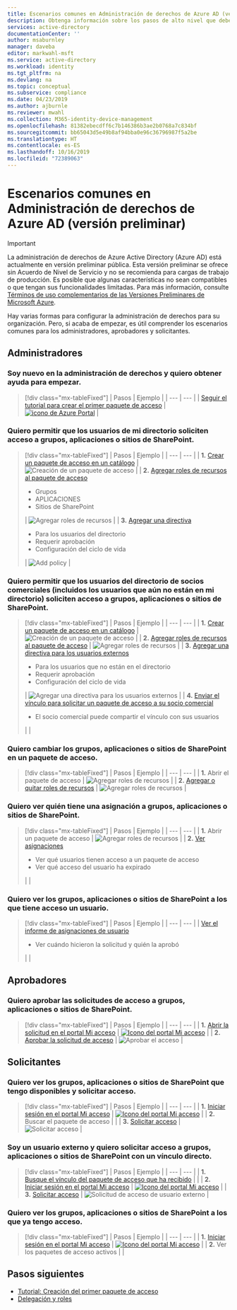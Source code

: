 ```yaml
---
title: Escenarios comunes en Administración de derechos de Azure AD (versión preliminar) - Azure Active Directory
description: Obtenga información sobre los pasos de alto nivel que debe seguir para escenarios comunes en Administración de derechos de Azure Active Directory (versión preliminar).
services: active-directory
documentationCenter: ''
author: msaburnley
manager: daveba
editor: markwahl-msft
ms.service: active-directory
ms.workload: identity
ms.tgt_pltfrm: na
ms.devlang: na
ms.topic: conceptual
ms.subservice: compliance
ms.date: 04/23/2019
ms.author: ajburnle
ms.reviewer: mwahl
ms.collection: M365-identity-device-management
ms.openlocfilehash: 81382ebecdff6c7b146386b3ae2b0768a7c834bf
ms.sourcegitcommit: bb65043d5e49b8af94bba0e96c36796987f5a2be
ms.translationtype: HT
ms.contentlocale: es-ES
ms.lasthandoff: 10/16/2019
ms.locfileid: "72389063"
---
```

# <a name="common-scenarios-in-azure-ad-entitlement-management-preview"></a>Escenarios comunes en Administración de derechos de Azure AD (versión preliminar)

> [!IMPORTANT]
> La administración de derechos de Azure Active Directory (Azure AD) está actualmente en versión preliminar pública.
> Esta versión preliminar se ofrece sin Acuerdo de Nivel de Servicio y no se recomienda para cargas de trabajo de producción. Es posible que algunas características no sean compatibles o que tengan sus funcionalidades limitadas.
> Para más información, consulte [Términos de uso complementarios de las Versiones Preliminares de Microsoft Azure](https://azure.microsoft.com/support/legal/preview-supplemental-terms/).

Hay varias formas para configurar la administración de derechos para su organización. Pero, si acaba de empezar, es útil comprender los escenarios comunes para los administradores, aprobadores y solicitantes.

## <a name="administrators"></a>Administradores

### <a name="im-new-to-entitlement-management-and-i-want-help-with-getting-started"></a>Soy nuevo en la administración de derechos y quiero obtener ayuda para empezar.

> [!div class="mx-tableFixed"]
> | Pasos | Ejemplo |
> | --- | --- |
> | [Seguir el tutorial para crear el primer paquete de acceso](entitlement-management-access-package-first.md) | [![icono de Azure Portal](./media/entitlement-management-scenarios/azure-portal.png)](./media/entitlement-management-scenarios/azure-portal-expanded.png#lightbox) |

### <a name="i-want-to-allow-users-in-my-directory-to-request-access-to-groups-applications-or-sharepoint-sites"></a>Quiero permitir que los usuarios de mi directorio soliciten acceso a grupos, aplicaciones o sitios de SharePoint.

> [!div class="mx-tableFixed"]
> | Pasos | Ejemplo |
> | --- | --- |
> | **1.** [Crear un paquete de acceso en un catálogo](entitlement-management-access-package-create.md#start-new-access-package) | ![Creación de un paquete de acceso](./media/entitlement-management-scenarios/access-package.png) |
> | **2.** [Agregar roles de recursos al paquete de acceso](entitlement-management-access-package-resources.md#add-resource-roles)<ul><li>Grupos</li><li>APLICACIONES</li><li>Sitios de SharePoint</li></ul> | ![Agregar roles de recursos](./media/entitlement-management-scenarios/resource-roles.png) |
> | **3.** [Agregar una directiva](entitlement-management-access-package-request-policy.md#for-users-in-your-directory)<ul><li>Para los usuarios del directorio</li><li>Requerir aprobación</li><li>Configuración del ciclo de vida</li></ul> | ![Add policy](./media/entitlement-management-scenarios/policy.png) |

### <a name="i-want-to-allow-users-from-my-business-partners-directory-including-users-not-yet-in-my-directory-to-request-access-to-groups-applications-or-sharepoint-sites"></a>Quiero permitir que los usuarios del directorio de socios comerciales (incluidos los usuarios que aún no están en mi directorio) soliciten acceso a grupos, aplicaciones o sitios de SharePoint.

> [!div class="mx-tableFixed"]
> | Pasos | Ejemplo |
> | --- | --- |
> | **1.** [Crear un paquete de acceso en un catálogo](entitlement-management-access-package-create.md#start-new-access-package) | ![Creación de un paquete de acceso](./media/entitlement-management-scenarios/access-package.png) |
> | **2.** [Agregar roles de recursos al paquete de acceso](entitlement-management-access-package-resources.md#add-resource-roles) | ![Agregar roles de recursos](./media/entitlement-management-scenarios/resource-roles.png) |
> | **3.** [Agregar una directiva para los usuarios externos](entitlement-management-access-package-request-policy.md#for-users-not-in-your-directory)<ul><li>Para los usuarios que no están en el directorio</li><li>Requerir aprobación</li><li>Configuración del ciclo de vida</li></ul> | ![Agregar una directiva para los usuarios externos](./media/entitlement-management-scenarios/policy-external.png) |
> | **4.** [Enviar el vínculo para solicitar un paquete de acceso a su socio comercial](entitlement-management-access-package-settings.md)<ul><li>El socio comercial puede compartir el vínculo con sus usuarios</li></ul> |  |

### <a name="i-want-to-change-the-groups-applications-or-sharepoint-sites-in-an-access-package"></a>Quiero cambiar los grupos, aplicaciones o sitios de SharePoint en un paquete de acceso.

> [!div class="mx-tableFixed"]
> | Pasos | Ejemplo |
> | --- | --- |
> | **1.** Abrir el paquete de acceso | ![Agregar roles de recursos](./media/entitlement-management-scenarios/resource-roles.png) |
> | **2.** [Agregar o quitar roles de recursos](entitlement-management-access-package-resources.md#add-resource-roles) | ![Agregar roles de recursos](./media/entitlement-management-scenarios/resource-roles-add.png) |

### <a name="i-want-to-view-who-has-an-assignment-to-groups-applications-or-sharepoint-sites"></a>Quiero ver quién tiene una asignación a grupos, aplicaciones o sitios de SharePoint.

> [!div class="mx-tableFixed"]
> | Pasos | Ejemplo |
> | --- | --- |
> | **1.** Abrir un paquete de acceso | ![Agregar roles de recursos](./media/entitlement-management-scenarios/resource-roles.png) |
> | **2.** [Ver asignaciones](entitlement-management-access-package-assignments.md#view-who-has-an-assignment)<ul><li>Ver qué usuarios tienen acceso a un paquete de acceso</li><li>Ver qué acceso del usuario ha expirado</li></ul> |  |

### <a name="i-want-to-view-groups-applications-or-sharepoint-sites-a-user-has-access-to"></a>Quiero ver los grupos, aplicaciones o sitios de SharePoint a los que tiene acceso un usuario.

> [!div class="mx-tableFixed"]
> | Pasos | Ejemplo |
> | --- | --- |
> | [Ver el informe de asignaciones de usuario](entitlement-management-reports.md)<ul><li>Ver cuándo hicieron la solicitud y quién la aprobó</li></ul> |  |

## <a name="approvers"></a>Aprobadores

### <a name="i-want-to-approve-requests-to-access-groups-applications-or-sharepoint-sites"></a>Quiero aprobar las solicitudes de acceso a grupos, aplicaciones o sitios de SharePoint.

> [!div class="mx-tableFixed"]
> | Pasos | Ejemplo |
> | --- | --- |
> | **1.** [Abrir la solicitud en el portal Mi acceso](entitlement-management-request-approve.md#open-request) | [![Icono del portal Mi acceso](./media/entitlement-management-scenarios/my-access-portal.png)](./media/entitlement-management-scenarios/my-access-portal-expanded.png#lightbox) |
> | **2.** [Aprobar la solicitud de acceso](entitlement-management-request-approve.md#approve-or-deny-request) | ![Aprobar el acceso](./media/entitlement-management-scenarios/approve-access.png) |

## <a name="requestors"></a>Solicitantes

### <a name="i-want-to-view-the-groups-applications-or-sharepoint-sites-available-to-me-and-request-access"></a>Quiero ver los grupos, aplicaciones o sitios de SharePoint que tengo disponibles y solicitar acceso.

> [!div class="mx-tableFixed"]
> | Pasos | Ejemplo |
> | --- | --- |
> | **1.** [Iniciar sesión en el portal Mi acceso](entitlement-management-request-access.md#sign-in-to-the-my-access-portal) | [![Icono del portal Mi acceso](./media/entitlement-management-scenarios/my-access-portal.png)](./media/entitlement-management-scenarios/my-access-portal-expanded.png#lightbox) |
> | **2.** Buscar el paquete de acceso |  |
> | **3.** [Solicitar acceso](entitlement-management-request-access.md#request-an-access-package) | ![Solicitar acceso](./media/entitlement-management-scenarios/request-access.png) |

### <a name="im-an-external-user-and-i-want-to-request-access-to-groups-applications-or-sharepoint-sites-with-a-direct-link"></a>Soy un usuario externo y quiero solicitar acceso a grupos, aplicaciones o sitios de SharePoint con un vínculo directo.

> [!div class="mx-tableFixed"]
> | Pasos | Ejemplo |
> | --- | --- |
> | **1.** [Busque el vínculo del paquete de acceso que ha recibido](entitlement-management-access-package-settings.md) |  |
> | **2.** [Iniciar sesión en el portal Mi acceso](entitlement-management-request-access.md#sign-in-to-the-my-access-portal) | [![Icono del portal Mi acceso](./media/entitlement-management-scenarios/my-access-portal.png)](./media/entitlement-management-scenarios/my-access-portal-expanded.png#lightbox) |
> | **3.** [Solicitar acceso](entitlement-management-request-access.md#request-an-access-package) | ![Solicitud de acceso de usuario externo](./media/entitlement-management-scenarios/request-access-external.png) |

### <a name="i-want-to-view-the-groups-applications-or-sharepoint-sites-i-already-have-access-to"></a>Quiero ver los grupos, aplicaciones o sitios de SharePoint a los que ya tengo acceso.

> [!div class="mx-tableFixed"]
> | Pasos | Ejemplo |
> | --- | --- |
> | **1.** [Iniciar sesión en el portal Mi acceso](entitlement-management-request-access.md#sign-in-to-the-my-access-portal) | [![Icono del portal Mi acceso](./media/entitlement-management-scenarios/my-access-portal.png)](./media/entitlement-management-scenarios/my-access-portal-expanded.png#lightbox) |
> | **2.** Ver los paquetes de acceso activos |  |

## <a name="next-steps"></a>Pasos siguientes

- [Tutorial: Creación del primer paquete de acceso](entitlement-management-access-package-first.md)
- [Delegación y roles](entitlement-management-delegate.md)
